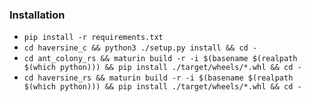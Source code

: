 ### Installation

- `pip install -r requirements.txt`
- `cd haversine_c && python3 ./setup.py install && cd -`
- `cd ant_colony_rs && maturin build -r -i $(basename $(realpath $(which python))) && pip install ./target/wheels/*.whl && cd -`
- `cd haversine_rs && maturin build -r -i $(basename $(realpath $(which python))) && pip install ./target/wheels/*.whl && cd -`